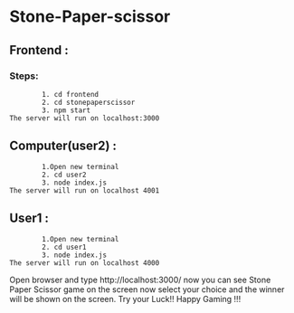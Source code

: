 ﻿# Stone-Paper-scissor
## Frontend :
   ### Steps:
            1. cd frontend
            2. cd stonepaperscissor
            3. npm start
    The server will run on localhost:3000
       
       
## Computer(user2) :
            1.Open new terminal 
            2. cd user2
            3. node index.js
    The server will run on localhost 4001
 
 ## User1 :
            1.Open new terminal 
            2. cd user1
            3. node index.js
    The server will run on localhost 4000 
       
       
 Open browser and type http://localhost:3000/
 now you can see Stone Paper Scissor game on the screen now select your choice and the winner will be shown on the screen.
 Try your Luck!!
 Happy Gaming !!!
       
